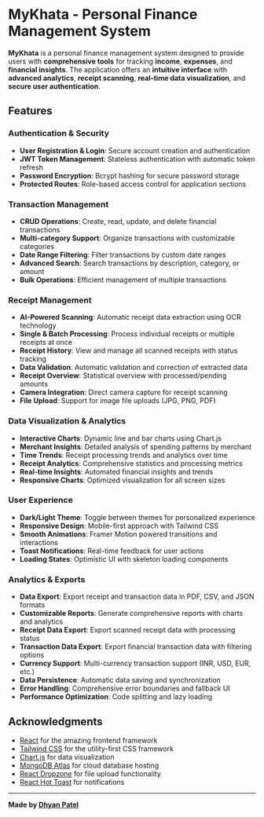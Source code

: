 ﻿# MyKhata - Personal Finance Management System

**MyKhata** is a personal finance management system designed to provide users with **comprehensive tools** for tracking **income**, **expenses**, and **financial insights**. The application offers an **intuitive interface** with **advanced analytics**, **receipt scanning**, **real-time data visualization**, and **secure user authentication**.

##  Features

###  Authentication & Security
- **User Registration & Login**: Secure account creation and authentication
- **JWT Token Management**: Stateless authentication with automatic token refresh
- **Password Encryption**: Bcrypt hashing for secure password storage
- **Protected Routes**: Role-based access control for application sections

###  Transaction Management
- **CRUD Operations**: Create, read, update, and delete financial transactions
- **Multi-category Support**: Organize transactions with customizable categories
- **Date Range Filtering**: Filter transactions by custom date ranges
- **Advanced Search**: Search transactions by description, category, or amount
- **Bulk Operations**: Efficient management of multiple transactions

###  Receipt Management
- **AI-Powered Scanning**: Automatic receipt data extraction using OCR technology
- **Single & Batch Processing**: Process individual receipts or multiple receipts at once
- **Receipt History**: View and manage all scanned receipts with status tracking
- **Data Validation**: Automatic validation and correction of extracted data
- **Receipt Overview**: Statistical overview with processed/pending amounts
- **Camera Integration**: Direct camera capture for receipt scanning
- **File Upload**: Support for image file uploads (JPG, PNG, PDF)

###  Data Visualization & Analytics
- **Interactive Charts**: Dynamic line and bar charts using Chart.js
- **Merchant Insights**: Detailed analysis of spending patterns by merchant
- **Time Trends**: Receipt processing trends and analytics over time
- **Receipt Analytics**: Comprehensive statistics and processing metrics
- **Real-time Insights**: Automated financial insights and trends
- **Responsive Charts**: Optimized visualization for all screen sizes

###  User Experience
- **Dark/Light Theme**: Toggle between themes for personalized experience
- **Responsive Design**: Mobile-first approach with Tailwind CSS
- **Smooth Animations**: Framer Motion powered transitions and interactions
- **Toast Notifications**: Real-time feedback for user actions
- **Loading States**: Optimistic UI with skeleton loading components

###  Analytics & Exports
- **Data Export**: Export receipt and transaction data in PDF, CSV, and JSON formats
- **Customizable Reports**: Generate comprehensive reports with charts and analytics
- **Receipt Data Export**: Export scanned receipt data with processing status
- **Transaction Data Export**: Export financial transaction data with filtering options
- **Currency Support**: Multi-currency transaction support (INR, USD, EUR, etc.)
- **Data Persistence**: Automatic data saving and synchronization
- **Error Handling**: Comprehensive error boundaries and fallback UI
- **Performance Optimization**: Code splitting and lazy loading

## Acknowledgments

- [React](https://reactjs.org/) for the amazing frontend framework
- [Tailwind CSS](https://tailwindcss.com/) for the utility-first CSS framework
- [Chart.js](https://www.chartjs.org/) for data visualization
- [MongoDB Atlas](https://www.mongodb.com/atlas) for cloud database hosting
- [React Dropzone](https://react-dropzone.js.org/) for file upload functionality
- [React Hot Toast](https://react-hot-toast.com/) for notifications

---

**Made by [Dhyan Patel](https://github.com/dhyan2815)**
